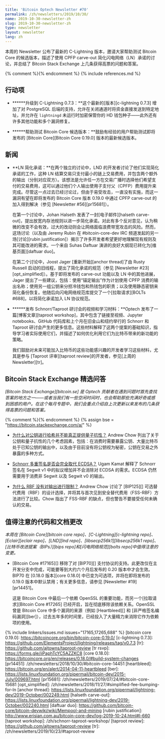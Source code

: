 ```yaml
---
title: 'Bitcoin Optech Newsletter #70'
permalink: /zh/newsletters/2019/10/30/
name: 2019-10-30-newsletter-zh
slug: 2019-10-30-newsletter-zh
type: newsletter
layout: newsletter
lang: zh
---
```

本周的 Newsletter 公布了最新的 C-Lightning 版本，邀请大家帮助测试 Bitcoin Core 的候选版本，描述了使用 CPFP carve-out 简化闪电网络（LN）承诺的讨论，并总结了 Bitcoin Stack Exchange 上几条获得高票的问题和答案。

{% comment %}<!-- include references.md below the fold but above any Jekyll/Liquid variables-->{% endcomment %}
{% include references.md %}

## 行动项

- **<!--upgrade-to-c-lightning-0-7-3-->****升级到 C-Lightning 0.7.3：**这个最新的[版本][c-lightning 0.7.3] 增加了对 PostgreSQL 后端的支持，允许在关闭通道时将资金直接发送到特定地址，并允许在 `lightningd` 未运行时加密保管你的 HD 钱包种子——此外还有许多其他功能和多个漏洞修复。

- **<!--help-test-bitcoin-core-release-candidate-->****帮助测试 Bitcoin Core 候选版本：**鼓励有经验的用户帮助测试即将发布的 [Bitcoin Core][Bitcoin Core 0.19.0] 版本的最新候选版本。

## 新闻

- **<!--ln-simplified-commitments-->LN 简化承诺：**在两个独立的讨论中，LND 的开发者讨论了他们实现简化承诺的工作，这种 LN 结算交易只支付最小的链上交易费用，并包含两个额外的输出（分别对应双方）。该想法是允许任一方在交易广播时选择他们希望支付的交易费用，这可以通过他们个人输出使用子支付父（CPFP）费用提升来完成。尽管这一点过去已经讨论过，但由于易受攻击，一直没有实施，而这一漏洞有望在即将发布的 Bitcoin Core 版本 0.19.0 中通过 CPFP carve-out 的加入得到解决（参见 [Newsletter #56][pr15681]）。

  在第一个讨论中，Johan Halseth 发表了一封[电子邮件][halseth carve-out]，提出放宽内存池规则以进一步简化承诺。对此有多个反对意见，认为稍微的改变不会有效，过大的改动则会让网络面临浪费带宽攻击的风险。然而，这场讨论（以及由 Jeremy Rubin 在 #bitcoin-core-dev IRC 频道发起的另一场[讨论][rubin justification]）揭示了许多开发者希望更好地理解现有规则及其可能改进的需求。一个来自 Suhas Daftuar 演讲的良好大纲现已转化为[维基页面][daftuar duo]。

  在第二个讨论中，Joost Jager [重新开始][anchor thread]了由 Rusty Russell 启动的旧线程，提出了简化承诺的规范（参见 [Newsletter #23][opt_simplified]）。基于即将发布的 carve-out 功能以及 LN 中的其他进展，Jager 提出了一些建议，包括：使用“锚定输出”作为计划使用 CPFP 消费的输出名称；使用另一组公钥来分担冷钱包和热钱包的职责；以及使用静态密钥来简化备份恢复。他随后向闪电网络规范库提交了一个[拉取请求][BOLTs #688]，以将简化承诺加入 LN 协议规范。

- **<!--publication-of-videos-and-study-material-from-schnorr-taproot-workshop-->****发布 Schnorr/Taproot 研讨会的视频和学习材料：**Optech 发布了一篇[博客文章][taproot workshop]，其中包含了链接至视频、Jupyter notebooks、GitHub 代码库和上个月在旧金山和纽约举行的 Schnorr 和 Taproot 研讨会产生的更多信息。这些材料解释了这两个提案的基础知识，指导学习者实际使用它们，并描述了如何优化利用它们为比特币带来的新功能的策略。

  我们鼓励对未来可能加入比特币的这些功能感兴趣的开发者学习这些材料，尤其是参与 [Taproot 评审][taproot review]的开发者，参见[上周的 Newsletter][tr]。

## Bitcoin Stack Exchange 精选问答

*[Bitcoin Stack Exchange][bitcoin.se] 是 Optech 贡献者在遇到问题时首先查找答案的地方之一——或者当我们有一些空闲时间时，也会帮助那些充满好奇或感到困惑的用户。在这个每月专题中，我们会重点介绍自上次更新以来发布的几条获得高票的问题和答案。*

{% comment %}<!-- https://bitcoin.stackexchange.com/search?tab=votes&q=created%3a1m..%20is%3aanswer -->{% endcomment %}
{% assign bse = "https://bitcoin.stackexchange.com/a/" %}

- **<!--why-does-hashing-public-keys-not-actually-provide-any-quantum-resistance-->**[为什么对公钥进行哈希并不能真正提供量子抗性？]({{bse}}91049)
  Andrew Chow 列出了关于公钥和量子抗性的几个考虑因素，包括：在消费时需要暴露公钥、大量比特币处于已知公钥的输出中，以及由于目前没有将公钥视为秘密，公钥在交易之外暴露的多种方式。

- **<!--will-schnorr-multi-signatures-completely-replace-ecdsa-->**[Schnorr 多重签名是否会完全取代 ECDSA？]({{bse}}90855)
  Ugam Kamat 解释了 Schnorr 签名在 Segwit v1 中的拟议增加并不会消除对 ECDSA 的需求。ECDSA 仍然需要用于消费非 Segwit 以及 Segwit v0 的输出。

- **<!--why-doesn-t-rbf-include-restrictions-on-the-outputs-->**[为什么 RBF 没有对输出进行限制？]({{bse}}90858)
  Andrew Chow 讨论了 [BIP125][] 可选替代费用（RBF）的设计选择，并将其与首次见到安全替代费用（FSS-RBF）方法进行了比较。Chow 指出了 FSS-RBF 的缺点，但也警告不要接受任何未确认的交易。

## 值得注意的代码和文档更改

*本周在 [Bitcoin Core][bitcoin core repo]、[C-Lightning][c-lightning repo]、[Eclair][eclair repo]、[LND][lnd repo]、[libsecp256k1][libsecp256k1 repo]、[比特币改进提案（BIPs）][bips repo]和[闪电网络规范][bolts repo]中值得注意的变更。*

- [Bitcoin Core #17165][] 移除了对 [BIP70][] 支付协议的支持。此更改仅在主开发分支中完成，可能要等到大约六个月后发布的 0.20 版本中才会生效。BIP70 在 [0.18.0 版本][core 0.18.0] 中已变为可选项，并将在即将发布的 0.19.0 版本中默认禁用；有关更多信息，请参见 [Newsletter #19][pr14451]。

  这是 Bitcoin Core 中最后一个依赖 OpenSSL 的重要功能，而另一个[拉取请求][Bitcoin Core #17265] 已经开启，旨在彻底移除该依赖关系。OpenSSL 曾是 Bitcoin Core 中多个漏洞的来源（例如 [Heartbleed][] 和 [非严格签名编码漏洞][ber]），过去五年多的时间里，已经投入了大量精力来消除它作为依赖项的使用。


{% include linkers/issues.md issues="17165,17265,688" %}
[bitcoin core 0.19.0]: https://bitcoincore.org/bin/bitcoin-core-0.19.0/
[c-lightning 0.7.3]: https://github.com/ElementsProject/lightning/releases/tag/v0.7.3
[tr]: https://github.com/ajtowns/taproot-review
[tr rsvp]: https://forms.gle/iiPaphTcYC5AZZKC8
[core 0.18.0]: https://bitcoincore.org/en/releases/0.18.0/#build-system-changes
[pr14451]: /zh/newsletters/2018/10/30/#bitcoin-core-14451
[heartbleed]: https://bitcoin.org/en/alert/2014-04-11-heartbleed
[ber]: https://lists.linuxfoundation.org/pipermail/bitcoin-dev/2015-July/009697.html
[pr15681]: /zh/newsletters/2019/07/24/#bitcoin-core-15681
[opt_simplified]: /zh/newsletters/2018/11/27/#simplified-fee-bumping-for-ln
[anchor thread]: https://lists.linuxfoundation.org/pipermail/lightning-dev/2019-October/002249.html
[halseth carve-out]: https://lists.linuxfoundation.org/pipermail/lightning-dev/2019-October/002240.html
[daftuar duo]: https://github.com/bitcoin-core/bitcoin-devwiki/wiki/Mempool-and-mining
[rubin justification]: http://www.erisian.com.au/bitcoin-core-dev/log-2019-10-24.html#l-660
[taproot workshop]: /zh/schnorr-taproot-workshop/
[taproot review]: https://github.com/ajtowns/taproot-review
[tr]: /zh/newsletters/2019/10/23/#taproot-review
